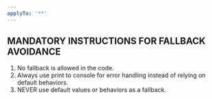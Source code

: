 ```yaml
---
applyTo: '**'
---
```

MANDATORY INSTRUCTIONS FOR FALLBACK AVOIDANCE
---
1. No fallback is allowed in the code.
2. Always use print to console for error handling instead of relying on default behaviors.
3. NEVER use default values or behaviors as a fallback.
